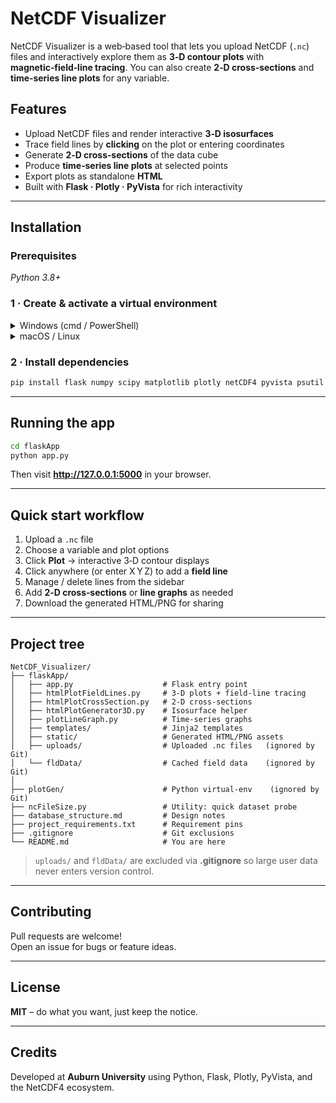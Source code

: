 # NetCDF Visualizer

NetCDF Visualizer is a web‑based tool that lets you upload NetCDF (`.nc`) files and interactively explore them as **3‑D contour plots** with **magnetic‑field‑line tracing**. You can also create **2‑D cross‑sections** and **time‑series line plots** for any variable.

## Features
- Upload NetCDF files and render interactive **3‑D isosurfaces**
- Trace field lines by **clicking** on the plot or entering coordinates
- Generate **2‑D cross‑sections** of the data cube
- Produce **time‑series line plots** at selected points
- Export plots as standalone **HTML**
- Built with **Flask · Plotly · PyVista** for rich interactivity

---

## Installation

### Prerequisites
*Python 3.8+*

### 1 · Create & activate a virtual environment

<details><summary>Windows (cmd / PowerShell)</summary>

```sh
python -m venv plotGen
plotGen\Scripts\activate
```
</details>

<details><summary>macOS / Linux</summary>

```sh
python -m venv plotGen
source plotGen/bin/activate
```
</details>

### 2 · Install dependencies

```sh
pip install flask numpy scipy matplotlib plotly netCDF4 pyvista psutil vtk
```

---

## Running the app

```sh
cd flaskApp
python app.py
```
Then visit **http://127.0.0.1:5000** in your browser.

---

## Quick start workflow
1. Upload a `.nc` file  
2. Choose a variable and plot options  
3. Click **Plot** → interactive 3‑D contour displays  
4. Click anywhere (or enter X Y Z) to add a **field line**  
5. Manage / delete lines from the sidebar  
6. Add **2‑D cross‑sections** or **line graphs** as needed  
7. Download the generated HTML/PNG for sharing

---

## Project tree

```
NetCDF_Visualizer/
├── flaskApp/
│   ├── app.py                    # Flask entry point
│   ├── htmlPlotFieldLines.py     # 3‑D plots + field‑line tracing
│   ├── htmlPlotCrossSection.py   # 2‑D cross‑sections
│   ├── htmlPlotGenerator3D.py    # Isosurface helper
│   ├── plotLineGraph.py          # Time‑series graphs
│   ├── templates/                # Jinja2 templates
│   ├── static/                   # Generated HTML/PNG assets
│   ├── uploads/                  # Uploaded .nc files   (ignored by Git)
│   └── fldData/                  # Cached field data    (ignored by Git)
│
├── plotGen/                      # Python virtual‑env    (ignored by Git)
├── ncFileSize.py                 # Utility: quick dataset probe
├── database_structure.md         # Design notes
├── project_requirements.txt      # Requirement pins
├── .gitignore                    # Git exclusions
└── README.md                     # You are here
```

> `uploads/` and `fldData/` are excluded via **.gitignore** so large user data never enters version control.

---

## Contributing
Pull requests are welcome!  
Open an issue for bugs or feature ideas.

---

## License
**MIT** – do what you want, just keep the notice.

---

## Credits
Developed at **Auburn University** using Python, Flask, Plotly, PyVista, and the NetCDF4 ecosystem.
